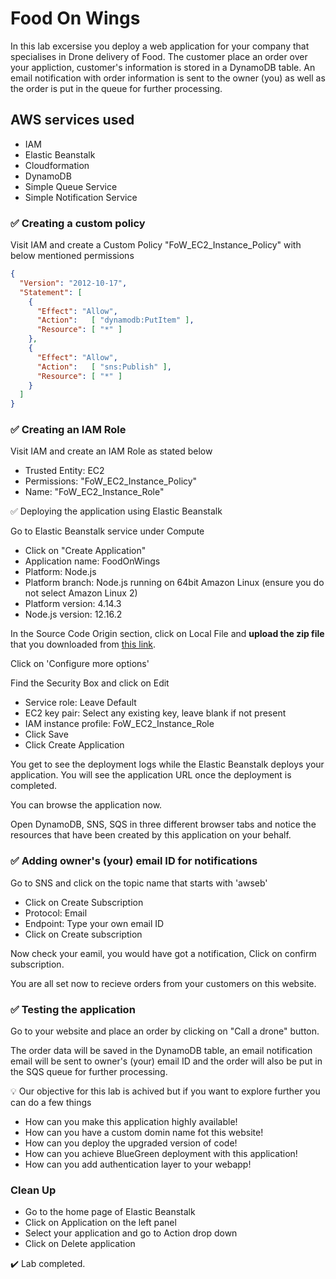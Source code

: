 # Food On Wings

In this lab excersise you deploy a web application for your company that specialises in Drone delivery of Food. The customer place an order over your appliction, customer's information is stored in a DynamoDB table.  An email notification with order information is sent to the owner (you) as well as the order is put in the queue for further processing.

## AWS services used

- IAM
- Elastic Beanstalk
- Cloudformation
- DynamoDB
- Simple Queue Service
- Simple Notification Service

### :white_check_mark: Creating a custom policy

Visit IAM and create a Custom Policy "FoW_EC2_Instance_Policy" with below mentioned permissions

```json
{
  "Version": "2012-10-17",
  "Statement": [
    {
      "Effect": "Allow",
      "Action":   [ "dynamodb:PutItem" ],
      "Resource": [ "*" ]
    },
    {
      "Effect": "Allow",
      "Action":   [ "sns:Publish" ],
      "Resource": [ "*" ]
    }
  ]
}
```

### :white_check_mark: Creating an IAM Role

Visit IAM and create an IAM Role as stated below

- Trusted Entity: EC2
- Permissions: "FoW_EC2_Instance_Policy"
- Name: "FoW_EC2_Instance_Role"

:white_check_mark: Deploying the application using Elastic Beanstalk

Go to Elastic Beanstalk service under Compute  

- Click on "Create Application"
- Application name: FoodOnWings
- Platform: Node.js
- Platform branch: Node.js running on 64bit Amazon Linux (ensure you do not select Amazon Linux 2)
- Platform version: 4.14.3
- Node.js version: 12.16.2

In the Source Code Origin section, click on Local File and **upload the zip file** that you downloaded from [this link](https://github.com/ashydv/FoodOnWings/raw/master/FoodOnWings.zip).

Click on 'Configure more options'

Find the Security Box and click on Edit

- Service role: Leave Default
- EC2 key pair: Select any existing key, leave blank if not present
- IAM instance profile: FoW_EC2_Instance_Role
- Click Save
- Click Create Application

You get to see the deployment logs while the Elastic Beanstalk deploys your application. You will see the application URL once the deployment is completed.  

You can browse the application now.

Open DynamoDB, SNS, SQS in three different browser tabs and notice the resources that have been created by this application on your behalf.

### :white_check_mark: Adding owner's (your) email ID for notifications

Go to SNS and click on the topic name that starts with 'awseb'

- Click on Create Subscription
- Protocol: Email
- Endpoint: Type your own email ID
- Click on Create subscription

Now check your eamil, you would have got a notification, Click on confirm subscription.

You are all set now to recieve orders from your customers on this website.

### :white_check_mark: Testing the application

Go to your website and place an order by clicking on "Call a drone" button.

The order data will be saved in the DynamoDB table, an email notification email will be sent to owner's (your) email ID and the order will also be put in the SQS queue for further processing.

:bulb: Our objective for this lab is achived but if you want to explore further you can do a few things

- How can you make this application highly available!
- How can you have a custom domin name fot this website!
- How can you deploy the upgraded version of code!
- How can you achieve BlueGreen deployment with this application!
- How can you add authentication layer to your webapp! 

### Clean Up

- Go to the home page of Elastic Beanstalk
- Click on Application on the left panel
- Select your application and go to Action drop down
- Click on Delete application

✔️ Lab completed.
